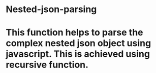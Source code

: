 # Nested-json-parsing
# This function helps to parse the complex nested json object using javascript. This is achieved using recursive function.
